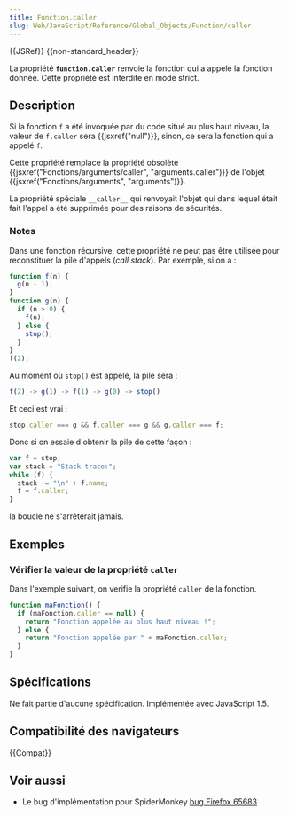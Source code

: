 ```yaml
---
title: Function.caller
slug: Web/JavaScript/Reference/Global_Objects/Function/caller
---
```


{{JSRef}} {{non-standard_header}}

La propriété **`function.caller`** renvoie la fonction qui a appelé la fonction donnée. Cette propriété est interdite en mode strict.

## Description

Si la fonction `f` a été invoquée par du code situé au plus haut niveau, la valeur de `f.caller` sera {{jsxref("null")}}, sinon, ce sera la fonction qui a appelé `f`.

Cette propriété remplace la propriété obsolète {{jsxref("Fonctions/arguments/caller", "arguments.caller")}} de l'objet {{jsxref("Fonctions/arguments", "arguments")}}.

La propriété spéciale `__caller__` qui renvoyait l'objet qui dans lequel était fait l'appel a été supprimée pour des raisons de sécurités.

### Notes

Dans une fonction récursive, cette propriété ne peut pas être utilisée pour reconstituer la pile d'appels (_call stack_). Par exemple, si on a :

```js
function f(n) {
  g(n - 1);
}
function g(n) {
  if (n > 0) {
    f(n);
  } else {
    stop();
  }
}
f(2);
```

Au moment où `stop()` est appelé, la pile sera :

```js
f(2) -> g(1) -> f(1) -> g(0) -> stop()
```

Et ceci est vrai :

```js
stop.caller === g && f.caller === g && g.caller === f;
```

Donc si on essaie d'obtenir la pile de cette façon :

```js
var f = stop;
var stack = "Stack trace:";
while (f) {
  stack += "\n" + f.name;
  f = f.caller;
}
```

la boucle ne s'arrêterait jamais.

## Exemples

### Vérifier la valeur de la propriété `caller`

Dans l'exemple suivant, on verifie la propriété `caller` de la fonction.

```js
function maFonction() {
  if (maFonction.caller == null) {
    return "Fonction appelée au plus haut niveau !";
  } else {
    return "Fonction appelée par " + maFonction.caller;
  }
}
```

## Spécifications

Ne fait partie d'aucune spécification. Implémentée avec JavaScript 1.5.

## Compatibilité des navigateurs

{{Compat}}

## Voir aussi

- Le bug d'implémentation pour SpiderMonkey [bug Firefox 65683](https://bugzil.la/65683)
